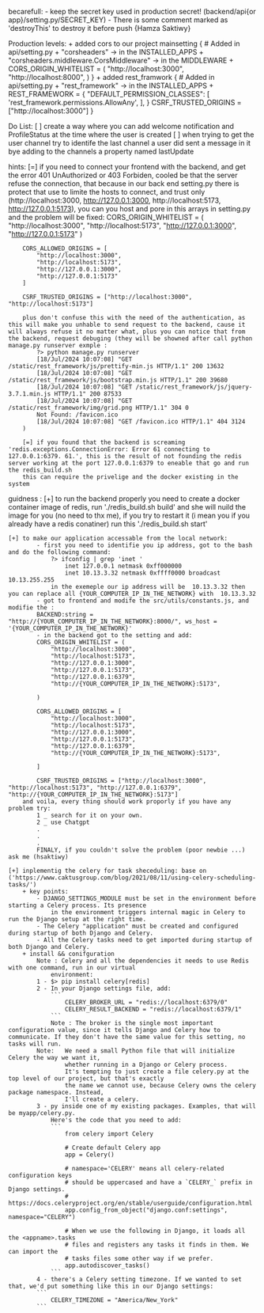 becarefull:
    - keep the secret key used in production secret! (backend/api{or app}/setting.py/SECRET_KEY)
    - There is some comment marked as 'destroyThis' to destroy it before push {Hamza Saktiwy} 

Production levels:
    + added cors to our project mainsetting
        {
            # Added in api/setting.py
            + "corsheaders" -> in the INSTALLED_APPS
            + "corsheaders.middleware.CorsMiddleware" -> in the MIDDLEWARE
            + CORS_ORIGIN_WHITELIST = (
                "http://localhost:3000",
                "http://localhost:8000",
                )
        }
    + added rest_framwork
        {
            # Added in api/setting.py
            + "rest_framework" -> in the  INSTALLED_APPS
            +  REST_FRAMEWORK = {
                "DEFAULT_PERMISSION_CLASSES": [
                    'rest_framework.permissions.AllowAny',
                ],
            }
            CSRF_TRUSTED_ORIGINS = ["http://localhost:3000"] 
        }

Do List:
    [ ] create a way where you can add welcome notification and ProfileStatus at the time where the user is created
    [ ] when trying to get the user channel try to identife the last channel a user did sent a message in it bye adding to the channels a property named lastUpdate
 
hints:
    [=] if you need to connect your frontend with the backend, and get the error 401 UnAuthorized or 403 Forbiden,
        cooled be that the server refuse the connection, that because in our back end setting.py there is protect that use to limite the hosts to connect, and trust only (http://localhost:3000, http://127.0.0.1:3000, http://localhost:5173, http://127.0.0.1:5173), you can  you host and pore in this arrays in setting.py and the problem will be fixed:
        CORS_ORIGIN_WHITELIST = (
            "http://localhost:3000",
            "http://localhost:5173",
            "http://127.0.0.1:3000",
            "http://127.0.0.1:5173"
        )

        CORS_ALLOWED_ORIGINS = [
            "http://localhost:3000",
            "http://localhost:5173",
            "http://127.0.0.1:3000",
            "http://127.0.0.1:5173"
        ]

        CSRF_TRUSTED_ORIGINS = ["http://localhost:3000", "http://localhost:5173"]

        plus don't confuse this with the need of the authentication, as this will make you unhable to send request to the backend, cause it will always refuse it no matter what, plus you can notice that from the backend, request debuging (they will be showned after call python manage.py runserver exmple :
            ?> python manage.py runserver
            [18/Jul/2024 10:07:08] "GET /static/rest_framework/js/prettify-min.js HTTP/1.1" 200 13632
            [18/Jul/2024 10:07:08] "GET /static/rest_framework/js/bootstrap.min.js HTTP/1.1" 200 39680
            [18/Jul/2024 10:07:08] "GET /static/rest_framework/js/jquery-3.7.1.min.js HTTP/1.1" 200 87533
            [18/Jul/2024 10:07:08] "GET /static/rest_framework/img/grid.png HTTP/1.1" 304 0
            Not Found: /favicon.ico
            [18/Jul/2024 10:07:08] "GET /favicon.ico HTTP/1.1" 404 3124
        )

        [=] if you found that the backend is screaming 'redis.exceptions.ConnectionError: Error 61 connecting to 127.0.0.1:6379. 61.', this is the result of not founding the redis server working at the port 127.0.0.1:6379 to eneable that go and run the redis_build.sh
        this can require the privelige and the docker existing in the system


guidness : 
    [+] to run the backend properly you need to create a docker container image of redis, run './redis_build.sh build' and she will nuild the image for you (no need to thx me), if you try to restart it (i mean you  if you already have a redis conatiner) run this './redis_build.sh start'

    [+] to make our application accessable from the local network:
            - first you need to identifie you ip address, got to the bash and do the following command:
                ?> ifconfig | grep 'inet '
                    inet 127.0.0.1 netmask 0xff000000 
                    inet 10.13.3.32 netmask 0xffff0000 broadcast 10.13.255.255
                in the exemeple our ip address will be  10.13.3.32 then you can replace all {YOUR_COMPUTER_IP_IN_THE_NETWORK} with  10.13.3.32
            - got to frontend and modife the src/utils/constants.js, and modifie the : 
            BACKEND:string = "http://{YOUR_COMPUTER_IP_IN_THE_NETWORK}:8000/", ws_host = '{YOUR_COMPUTER_IP_IN_THE_NETWORK}'
            - in the backend got to the setting and add:
            CORS_ORIGIN_WHITELIST = (
                "http://localhost:3000",
                "http://localhost:5173",
                "http://127.0.0.1:3000",
                "http://127.0.0.1:5173",
                "http://127.0.0.1:6379",
                "http://{YOUR_COMPUTER_IP_IN_THE_NETWORK}:5173",

            )

            CORS_ALLOWED_ORIGINS = [
                "http://localhost:3000",
                "http://localhost:5173",
                "http://127.0.0.1:3000",
                "http://127.0.0.1:5173",
                "http://127.0.0.1:6379",
                "http://{YOUR_COMPUTER_IP_IN_THE_NETWORK}:5173",

            ]

            CSRF_TRUSTED_ORIGINS = ["http://localhost:3000", "http://localhost:5173", "http://127.0.0.1:6379", "http://{YOUR_COMPUTER_IP_IN_THE_NETWORK}:5173"]
        and voila, every thing should work proporly if you have any problem try:
            1 _ search for it on your own.
            2 _ use Chatgpt
            .
            .
            .
            FINALY, if you couldn't solve the problem (poor newbie ...) ask me (hsaktiwy)

    [+] inplementig the celery for task sheceduling: base on ('https://www.caktusgroup.com/blog/2021/08/11/using-celery-scheduling-tasks/')
        + key points:
            - DJANGO_SETTINGS_MODULE must be set in the environment before starting a Celery process. Its presence
                in the environment triggers internal magic in Celery to run the Django setup at the right time.
            - The Celery "application" must be created and configured during startup of both Django and Celery.
            - All the Celery tasks need to get imported during startup of both Django and Celery.
        + install && conifguration
            Note : Celery and all the dependencies it needs to use Redis with one command, run in our virtual
                environment:
            1 - $> pip install celery[redis]
            2 - In your Django settings file, add:
                ```
                    CELERY_BROKER_URL = "redis://localhost:6379/0"
                    CELERY_RESULT_BACKEND = "redis://localhost:6379/1"
                ```
                Note : The broker is the single most important configuration value, since it tells Django and Celery how to communicate. If they don't have the same value for this setting, no tasks will run.
            Note:   We need a small Python file that will initialize Celery the way we want it,
                    whether running in a Django or Celery process.
                    It's tempting to just create a file celery.py at the top level of our project, but that's exactly 
                    the name we cannot use, because Celery owns the celery package namespace. Instead,
                    I'll create a celery.
            3 - py inside one of my existing packages. Examples, that will be myapp/celery.py.
                Here's the code that you need to add:
                ```
                    from celery import Celery

                    # Create default Celery app
                    app = Celery()

                    # namespace='CELERY' means all celery-related configuration keys
                    # should be uppercased and have a `CELERY_` prefix in Django settings.
                    # https://docs.celeryproject.org/en/stable/userguide/configuration.html
                    app.config_from_object("django.conf:settings", namespace="CELERY")

                    # When we use the following in Django, it loads all the <appname>.tasks
                    # files and registers any tasks it finds in them. We can import the
                    # tasks files some other way if we prefer.
                    app.autodiscover_tasks()
                ```
            4 - there's a Celery setting timezone. If we wanted to set that, we'd put something like this in our Django settings:
            ```
                CELERY_TIMEZONE = "America/New_York"
            ```
            

